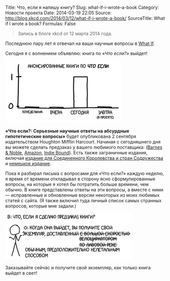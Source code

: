 Title: Что, если я напишу книгу?
Slug: what-if-i-wrote-a-book
Category: Новости проекта
Date: 2014-03-19 22:05
Source: http://blog.xkcd.com/2014/03/12/what-if-i-wrote-a-book/
SourceTitle: What if I wrote a book?
Formulas: False

> Запись в блоге xkcd от 12 марта 2014 года.

Последнюю пару лет я отвечал на ваши научные вопросы в [What If](http://what-if.xkcd.com/).

Сегодня я с волнением объявляю: книга по *«Что если?»* выйдет!

![](/uploads/static/whatif_1_ru.png "Если учесть погрешность, то всё, что я могу сказать: число книг, которые я сегодня анонсирую, где-то между 0,6 и 1,8.")

**«Что если?: Серьезные научные ответы на абсурдные гипотетические вопросы»** будет опубликована 2 сентября издательством Houghton Mifflin Harcourt. Начиная с сегодняшнего дня вы можете сделать предзаказ у вашего любимого поставщика: ([Barnes & Noble](http://www.barnesandnoble.com/w/what-if-serious-scientific-answers-to-absurd-hypothetical-questions-randall-munroe/1118864093?ean=9780544272996), [Amazon](http://www.amazon.com/What-If-Scientific-Hypothetical-Questions/dp/0544272994/ref=sr_1_1?s=books&ie=UTF8&qid=1394474740&sr=1-1&keywords=what+if%3F%2C+munroe), [Indie Bound](http://www.indiebound.org/book/9780544272996)). Есть также заграничные издания, включая [издание для Соединенного Королевства и стран Содружества](http://www.amazon.co.uk/What-If-Randall-Munroe/dp/1848549571/) и [немецкое издание](http://www.amazon.de/What-w%C3%A4re-wenn-wissenschaftliche-hypothetische/dp/3813506525/).

Пока я разбирал письма с вопросами для «Что если?» каждую неделю, я время от времени откладывал в сторону ясно сформулированные вопросы, на которые я хотел бы потратить больше времени, чем обычно. В книге представлены ответы на эти вопросы, а вместе с ними — исправленные и обновленные версии некоторых из моих любимых статей с сайта. (Я также включил туда личный список самых странных вопросов, которые мне задали.)

![](/uploads/static/whatif_2_ru.png "У издателя были кое-какие проблемы с моим предложением выпустить тираж из антиматерии.")

Заказывайте сейчас и получите свой экземпляр, как только книга выйдет в свет!
